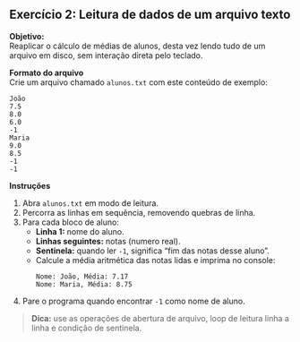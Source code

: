 ## Exercício 2: Leitura de dados de um arquivo texto

**Objetivo:**  
Reaplicar o cálculo de médias de alunos, desta vez lendo tudo de um arquivo em disco, sem interação direta pelo teclado.

**Formato do arquivo**  
Crie um arquivo chamado `alunos.txt` com este conteúdo de exemplo:

```
João
7.5
8.0
6.0
-1
Maria
9.0
8.5
-1
-1
```

**Instruções**  
1. Abra `alunos.txt` em modo de leitura.  
2. Percorra as linhas em sequência, removendo quebras de linha.  
3. Para cada bloco de aluno:  
   - **Linha 1:** nome do aluno.  
   - **Linhas seguintes:** notas (numero real).  
   - **Sentinela:** quando ler `-1`, significa “fim das notas desse aluno”.  
   - Calcule a média aritmética das notas lidas e imprima no console:
     ```
     Nome: João, Média: 7.17
     Nome: Maria, Média: 8.75
     ```
4. Pare o programa quando encontrar `-1` como nome de aluno.

> **Dica:** use as operações de abertura de arquivo, loop de leitura linha a linha e condição de sentinela.

